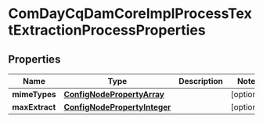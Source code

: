 
# ComDayCqDamCoreImplProcessTextExtractionProcessProperties

## Properties
Name | Type | Description | Notes
------------ | ------------- | ------------- | -------------
**mimeTypes** | [**ConfigNodePropertyArray**](ConfigNodePropertyArray.md) |  |  [optional]
**maxExtract** | [**ConfigNodePropertyInteger**](ConfigNodePropertyInteger.md) |  |  [optional]



